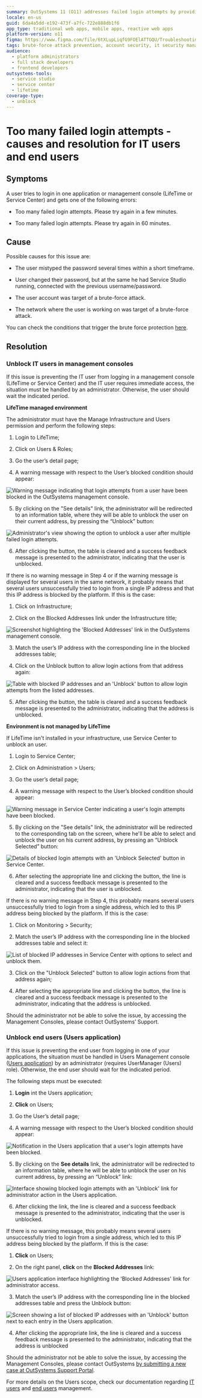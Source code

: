 ```yaml
---
summary: OutSystems 11 (O11) addresses failed login attempts by providing resolution steps for IT and end users to unblock accounts and IP addresses.
locale: en-us
guid: 6da4a5dd-e192-473f-a7fc-722e888db1f6
app_type: traditional web apps, mobile apps, reactive web apps
platform-version: o11
figma: https://www.figma.com/file/6tXLupLiqfG9FOElATTGQU/Troubleshooting?node-id=621:861
tags: brute-force attack prevention, account security, it security management, user account management, error handling
audience:
  - platform administrators
  - full stack developers
  - frontend developers
outsystems-tools:
  - service studio
  - service center
  - lifetime
coverage-type:
  - unblock
---
```


# Too many failed login attempts - causes and resolution for IT users and end users

## Symptoms

A user tries to login in one application or management console (LifeTime or Service Center) and gets one of the following errors:

* Too many failed login attempts. Please try again in a few minutes.

* Too many failed login attempts. Please try again in 60 minutes.

## Cause

Possible causes for this issue are:

* The user mistyped the password several times within a short timeframe.

* User changed their password, but at the same he had Service Studio running, connected with the previous username/password.

* The user account was target of a brute-force attack.

* The network where the user is working on was target of a brute-force attack.

You can check the conditions that trigger the brute force protection [here](https://success.outsystems.com/Documentation/11/Managing_the_Applications_Lifecycle/Secure_the_Applications/Protection_against_Brute_Force_Attacks).

## Resolution

### Unblock IT users in management consoles

If this issue is preventing the IT user from logging in a management console (LifeTime or Service Center) and the IT user requires immediate access, the situation must be handled by an administrator. Otherwise, the user should wait the indicated period.

**LifeTime managed environment**

The administrator must have the Manage Infrastructure and Users permission and perform the following steps:

1. Login to LifeTime;

2. Click on Users & Roles;

3. Go the user’s detail page;

4. A warning message with respect to the User’s blocked condition should appear:

![Warning message indicating that login attempts from a user have been blocked in the OutSystems management console.](images/too-many-failed-login_0.png "User Blocked Warning Message")
 

5. By clicking on the "See details" link, the administrator will be redirected to an information table, where they will be able to unblock the user on their current address, by pressing the “Unblock” button:

![Administrator's view showing the option to unblock a user after multiple failed login attempts.](images/too-many-failed-login_1.png "Unblock User Action")
 

6. After clicking the button, the table is cleared and a success feedback message is presented to the administrator, indicating that the user is unblocked.

If there is no warning message in Step 4 or if the warning message is displayed for several users in the same network, it probably means that several users unsuccessfully tried to login from a single IP address and that this IP address is blocked by the platform. If this is the case:

1. Click on Infrastructure;

2. Click on the Blocked Addresses link under the Infrastructure title;

![Screenshot highlighting the 'Blocked Addresses' link in the OutSystems management console.](images/too-many-failed-login_2.png "Blocked Addresses Menu Option")
 

3. Match the user’s IP address with the corresponding line in the blocked addresses table;

4. Click on the Unblock button to allow login actions from that address again:

![Table with blocked IP addresses and an 'Unblock' button to allow login attempts from the listed addresses.](images/too-many-failed-login_3.png "Unblocking IP Address")
 

5. After clicking the button, the table is cleared and a success feedback message is presented to the administrator, indicating that the address is unblocked.

 

**Environment is not managed by LifeTime**

If LifeTime isn't installed in your infrastructure, use Service Center to unblock an user.

1. Login to Service Center;

2. Click on Administration > Users;

3. Go the user’s detail page;

4. A warning message with respect to the User’s blocked condition should appear:

 ![Warning message in Service Center indicating a user's login attempts have been blocked.](images/too-many-failed-login_4.png "Service Center User Blocked Warning")
 

5. By clicking on the "See details" link, the administrator will be redirected to the corresponding tab on the screen, where he'll be able to select and unblock the user on his current address, by pressing an “Unblock Selected” button:

![Details of blocked login attempts with an 'Unblock Selected' button in Service Center.](images/too-many-failed-login_5.png "Service Center Unblock User Option")
 

6. After selecting the appropriate line and clicking the button, the line is cleared and a success feedback message is presented to the administrator, indicating that the user is unblocked.

If there is no warning message in Step 4, this probably means several users unsuccessfully tried to login from a single address, which led to this IP address being blocked by the platform. If this is the case:

1. Click on Monitoring > Security;

2. Match the user’s IP address with the corresponding line in the blocked addresses table and select it:

![List of blocked IP addresses in Service Center with options to select and unblock them.](images/too-many-failed-login_6.png "Service Center Blocked IP Address")
 

3. Click on the "Unblock Selected" button to allow login actions from that address again;

4. After selecting the appropriate line and clicking the button, the line is cleared and a success feedback message is presented to the administrator, indicating that the address is unblocked.

Should the administrator not be able to solve the issue, by accessing the Management Consoles, please contact OutSystems’ Support.

### Unblock end users (Users application)

If this issue is preventing the end user from logging in one of your applications, the situation must be handled in Users Management console ([Users application](https://success.outsystems.com/documentation/11/developing_an_application/secure_the_application/end_users/access_the_users_app/)) by an administrator (requires UserManager (Users) role). Otherwise, the end user should wait for the indicated period.

The following steps must be executed:

1. **Login** int the Users application;

2. **Click** on Users;

3. Go the User’s detail page;

4. A warning message with respect to the User’s blocked condition should appear:

![Notification in the Users application that a user's login attempts have been blocked.](images/too-many-failed-login_7.png "Users Application User Blocked Warning")
 

5. By clicking on the **See details** link, the administrator will be redirected to an information table, where he will be able to unblock the user on his current address, by pressing an “Unblock” link:

![Interface showing blocked login attempts with an 'Unblock' link for administrator action in the Users application.](images/too-many-failed-login_8.png "Users Application Unblock User Action")
 

6. After clicking the link, the line is cleared and a success feedback message is presented to the administrator, indicating that the user is unblocked.

If there is no warning message, this probably means several users unsuccessfully tried to login from a single address, which led to this IP address being blocked by the platform. If this is the case:

1. **Click** on Users;

2. On the right panel, **click** on the **Blocked Addresses** link:

![Users application interface highlighting the 'Blocked Addresses' link for administrator access.](images/too-many-failed-login_9.png "Users Application Blocked Addresses Access")
 

3. Match the user’s IP address with the corresponding line in the blocked addresses table and press the Unblock button:

![Screen showing a list of blocked IP addresses with an 'Unblock' button next to each entry in the Users application.](images/too-many-failed-login_10.png "Users Application Unblock IP Address")
 

4. After clicking the appropriate link, the line is cleared and a success feedback message is presented to the administrator, indicating that the address is unblocked

Should the administrator not be able to solve the issue, by accessing the Management Consoles, please contact OutSystems [by submitting a new case at OutSystems Support Portal](https://www.outsystems.com/goto/submit-support-case).

For more details on the Users scope, check our documentation regarding [IT users](https://success.outsystems.com/documentation/11/managing_the_applications_lifecycle/manage_it_users/) and [end users](https://success.outsystems.com/documentation/11/developing_an_application/secure_the_application/end_users/configure_the_administrator_user_of_the_users_app/) management.

